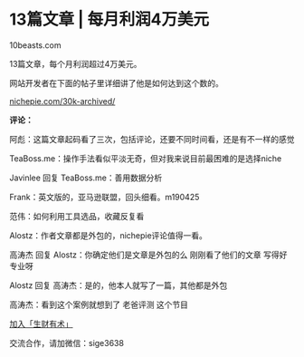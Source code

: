 # 13篇文章 \| 每月利润4万美元

10beasts.com

13篇文章，每个月利润超过4万美元。

网站开发者在下面的帖子里详细讲了他是如何达到这个数的。

[nichepie.com/30k-archived/](http://nichepie.com/30k-archived/)

**评论：**

阿彪：这篇文章起码看了三次，包括评论，还要不同时间看，还是有不一样的感觉

TeaBoss.me：操作手法看似平淡无奇，但对我来说目前最困难的是选择niche

Javinlee 回复 TeaBoss.me：善用数据分析

Frank：英文版的，亚马逊联盟，回头细看。m190425

范伟：如何利用工具选品，收藏反复看

Alostz：作者文章都是外包的，nichepie评论值得一看。

高涛杰 回复 Alostz：你确定他们是文章是外包的么 刚刚看了他们的文章 写得好专业呀

Alostz 回复 高涛杰：是的，他本人就写了一篇，其他都是外包

高涛杰：看到这个案例就想到了 老爸评测 这个节目

[加入「生财有术」](https://www.ilangcai.com/jiaru/)

交流合作，请加微信：sige3638

